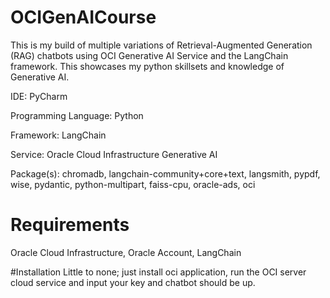 # OCIGenAICourse
This is my build of multiple variations of Retrieval-Augmented Generation (RAG) chatbots using OCI Generative AI Service and the LangChain framework. This showcases my python skillsets and knowledge of Generative AI.

IDE: PyCharm

Programming Language: Python

Framework: LangChain

Service: Oracle Cloud Infrastructure Generative AI

Package(s): chromadb, langchain-community+core+text, langsmith, pypdf, wise, pydantic, python-multipart, faiss-cpu, oracle-ads, oci


# Requirements
Oracle Cloud Infrastructure, Oracle Account, LangChain

#Installation
Little to none; just install oci application, run the OCI server cloud service and input your key and chatbot should be up.
